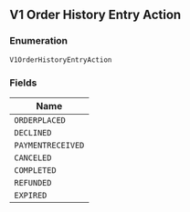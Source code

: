 ## V1 Order History Entry Action

### Enumeration

`V1OrderHistoryEntryAction`

### Fields

| Name |
|  --- |
| `ORDERPLACED` |
| `DECLINED` |
| `PAYMENTRECEIVED` |
| `CANCELED` |
| `COMPLETED` |
| `REFUNDED` |
| `EXPIRED` |

